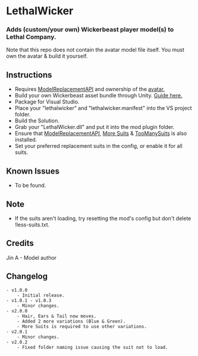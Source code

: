 # LethalWicker
### Adds (custom/your own) Wickerbeast player model(s) to Lethal Company.
Note that this repo does not contain the avatar model file itself. You must own the avatar & build it yourself.

## Instructions
- Requires [ModelReplacementAPI](https://github.com/BunyaPineTree/LethalCompany_ModelReplacementAPI) and ownership of the [avatar.](https://jinapark.gumroad.com/l/JinsWickerbeast)
- Build your own Wickerbeast asset bundle through Unity. [Guide here.](https://github.com/BunyaPineTree/LethalCompany_ModelReplacementAPI/wiki/Using-the-Unity-Workflow)
- Package for Visual Studio.
- Place your "lethalwicker" and "lethalwicker.manifest" into the VS project folder.
- Build the Solution.
- Grab your "LethalWicker.dll" and put it into the mod plugin folder.
- Ensure that [ModelReplacementAPI](https://thunderstore.io/c/lethal-company/p/BunyaPineTree/ModelReplacementAPI/), [More Suits](https://thunderstore.io/c/lethal-company/p/x753/More_Suits/) & [TooManySuits](https://thunderstore.io/c/lethal-company/p/Verity/TooManySuits/) is also installed.
- Set your preferred replacement suits in the config, or enable it for all suits.

## Known Issues
- To be found.

## Note
- If the suits aren't loading, try resetting the mod's config but don't delete !less-suits.txt.

## Credits
Jin A - Model author

## Changelog
    - v1.0.0
        - Initial release.
    - v1.0.1 - v1.0.3
        - Minor changes.
    - v2.0.0
        - Hair, Ears & Tail now moves.
        - Added 2 more variations (Blue & Green).
        - More Suits is required to use other variations.
    - v2.0.1
        - Minor changes.
    - v2.0.2
        - Fixed folder naming issue causing the suit not to load.
